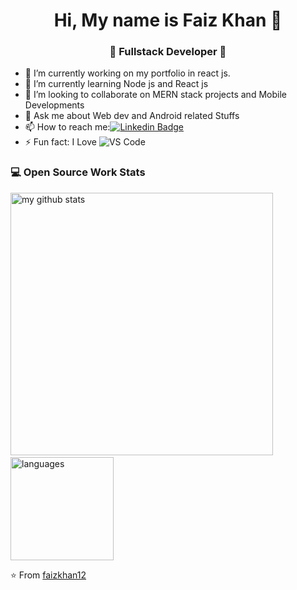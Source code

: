 <h1 align="center"> Hi, My name is Faiz Khan 👋 </h1>
<h3 align="center">🚀 Fullstack Developer 🚀</h3>

- 🔭 I’m currently working on my portfolio in react js.  
- 🌱 I’m currently learning Node js and React js
- 👯 I’m looking to collaborate on MERN stack projects and Mobile Developments
- 💬 Ask me about Web dev and Android related Stuffs
- 📫 How to reach me:[![Linkedin Badge](https://img.shields.io/badge/-LinkedIn-blue?style=flat-square&logo=Linkedin&logoColor=white&link=)](https://www.linkedin.com/in/faiz-khan-8b4a55147/) 
- ⚡ Fun fact: I Love ![VS Code](http://img.shields.io/badge/-VS%20Code-007ACC?style=flat-square&logo=visual-studio-code&logoColor=ffffff)

### 💻 Open Source Work Stats
<img src="https://github-readme-stats.vercel.app/api?username=faizkhan12&show_icons=true&theme=tokyonight&count_private=true" alt="my github stats" width="420"/>&nbsp;
<img src="https://github-readme-stats.vercel.app/api/top-langs/?username=faizkhan12&layout=compact&theme=tokyonight&count_private=true" alt="languages" height="165">


⭐️ From [faizkhan12](https://github.com/faizkhan12)
